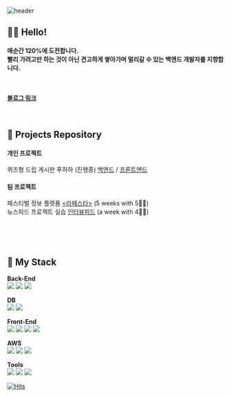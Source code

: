 <div align="left">
  
![header](https://capsule-render.vercel.app/api?type=waving&text=Wooin%20dev&animation=fadeIn&fontColor=222222&height=200&color=6DB33F)

## 🙋‍♂️ Hello!

#### 매순간 120%에 도전합니다.<br>빨리 가려고만 하는 것이 아닌 견고하게 쌓아가며 멀리갈 수 있는 백엔드 개발자를 지향합니다.

<br>


<a href="https://thiswooin.tistory.com/" target="_blank">**블로그 링크**</a>
<br><br><br>

## 🏁 Projects Repository

#### 개인 프로젝트
퀴즈형 드립 게시판 푸하하 (진행중) [백엔드](https://github.com/Wooin-dev/HAHAHA-Back) / [프론트엔드](https://github.com/Wooin-dev/HAHAHA-Front)

#### 팀 프로젝트
페스티벌 정보 플랫폼 [<라페스타>](https://github.com/LaFesta7/LikeFesta) (5 weeks with 5🙋‍♂️) <br>
뉴스피드 프로젝트 실습 [인터뷰피드](https://github.com/Wooin-dev/Interview_Feed) (a week with 4🙋‍♂️)


<br><br><br>

## 🧱 My Stack

  
**Back-End** <br>
<img src="https://img.shields.io/badge/JAVA-007396?style=for-the-badge&logo=java&logoColor=white">
<img src="https://img.shields.io/badge/Spring-6DB33F?style=for-the-badge&logo=spring&logoColor=white">
<img src="https://img.shields.io/badge/Spring Boot-6DB33F?style=for-the-badge&logo=springboot&logoColor=white">

**DB** <br>
<img src="https://img.shields.io/badge/MySQL-4479A1?style=for-the-badge&logo=MySQL&logoColor=white">
<img src="https://img.shields.io/badge/Redis-DC382D?style=for-the-badge&logo=Redis&logoColor=white">

**Front-End** <br>
<img src="https://img.shields.io/badge/Html-E34F26?style=for-the-badge&logo=Html5&logoColor=white">
<img src="https://img.shields.io/badge/CSS-1572B6?style=for-the-badge&logo=CSS3&logoColor=white">
<img src="https://img.shields.io/badge/JavaScript-F7DF1E?style=for-the-badge&logo=javascript&logoColor=white">
<img src="https://img.shields.io/badge/React-61DAFB?style=for-the-badge&logo=React&logoColor=white">

**AWS** <br>
<img src="https://img.shields.io/badge/AWS%20EC2-FF9900?style=for-the-badge&logo=amazonec2&logoColor=white">
<img src="https://img.shields.io/badge/AWS%20RDS-527FFF?style=for-the-badge&logo=amazonrds&logoColor=white">
<img src="https://img.shields.io/badge/AWS%20S3-569A31?style=for-the-badge&logo=amazons3&logoColor=white">

**Tools** <br>
<img src="https://img.shields.io/badge/github-181717?style=for-the-badge&logo=github&logoColor=white">
<img src="https://img.shields.io/badge/Postman-FF6C37?style=for-the-badge&logo=postman&logoColor=white">
<img src="https://img.shields.io/badge/Swagger-85EA2D?style=for-the-badge&logo=swagger&logoColor=white">




<!--
**Wooin-dev/Wooin-dev** is a ✨ _special_ ✨ repository because its `README.md` (this file) appears on your GitHub profile.

Here are some ideas to get you started:

- 🔭 I’m currently working on ...
- 🌱 I’m currently learning ...
- 👯 I’m looking to collaborate on ...
- 🤔 I’m looking for help with ...
- 💬 Ask me about ...
- 📫 How to reach me: ...
- 😄 Pronouns: ...
- ⚡ Fun fact: ...
-->



[![Hits](https://hits.seeyoufarm.com/api/count/incr/badge.svg?url=https%3A%2F%2Fgithub.com%2FWooin-dev&count_bg=%2379C83D&title_bg=%23555555&icon=&icon_color=%23E7E7E7&title=hits&edge_flat=false)](https://hits.seeyoufarm.com)

</div>
